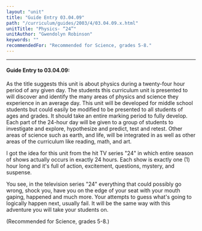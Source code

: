 ```yaml
---
layout: "unit"
title: "Guide Entry 03.04.09"
path: "/curriculum/guides/2003/4/03.04.09.x.html"
unitTitle: "Physics- “24”"
unitAuthor: "Gwendolyn Robinson"
keywords: ""
recommendedFor: "Recommended for Science, grades 5-8."
---
```

<body>
<hr/>
<h4>
Guide Entry to 03.04.09:
</h4>
<p>
As the title suggests this unit is about physics during a twenty-four hour period of any given day.  The students this curriculum unit is presented to will discover and identify the many areas of physics and science they experience in an average day. This unit will be developed for middle school students but could easily be modified to be presented to all students of ages and grades.  It should take an entire marking period to fully develop.  Each part of the 24-hour day will be given to a group of students to investigate and explore, hypothesize and predict, test and retest.  Other areas of science such as earth, and life, will be integrated in as well as other areas of the curriculum like reading, math, and art.
</p>
<p>
I got the idea for this unit from the hit TV series "24" in which entire season of shows actually occurs in exactly 24 hours.  Each show is exactly one (1) hour long and it's full of action, excitement, questions, mystery, and suspense.
</p>
<p>
You see, in the television series "24" everything that could possibly go wrong, shock you, have you on the edge of your seat with your mouth gaping, happened and much more.  Your attempts to guess what's going to logically happen next, usually fail.  It will be the same way with this adventure you will take your students on.
</p>
<p>
(Recommended for Science, grades 5-8.)
</p>
</body>